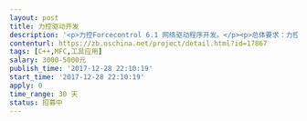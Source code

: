 ```yaml
---                
layout: post       
title: 力控驱动开发           
description: '<p>力控Forcecontrol 6.1 网络驱动程序开发。</p><p>总体要求：力控作为TCP客户端、连接云端服务器实现数据的交互</p><p>	1、实现 设备组态接口（Iodevcfg）、数据连接组态接口（Ioitemui）、I/O监控接口Ioapi和I/O服务器程序Ioserver动态库的开发。具备同云端服务器的通讯功能。</p><p>	2、有力控驱动开发经验者优先。</p>'     
contenturl: https://zb.oschina.net/project/detail.html?id=17867      
tags: [C++,MFC,工具应用]            
salary: 3000-5000元          
publish_time: '2017-12-28 22:10:19'         
start_time: '2017-12-28 22:10:19'           
apply: 0                   
time_range: 30 天              
status: 招募中                  
---                 
```

